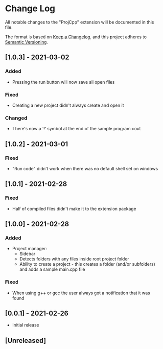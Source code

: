 # Change Log

All notable changes to the "ProjCpp" extension will be documented in this file.

The format is based on [Keep a Changelog](https://keepachangelog.com/en/1.0.0/),
and this project adheres to [Semantic Versioning](https://semver.org/spec/v2.0.0.html).

## [1.0.3] - 2021-03-02
### Added
- Pressing the run button will now save all open files

### Fixed
- Creating a new project didn't always create and open it

### Changed
- There's now a '!' symbol at the end of the sample program cout

## [1.0.2] - 2021-03-01
### Fixed
- "Run code" didn't work when there was no default shell set on windows

## [1.0.1] - 2021-02-28
### Fixed
- Half of compiled files didn't make it to the extension package

## [1.0.0] - 2021-02-28
### Added
- Project manager:
    - Sidebar
    - Detects folders with any files inside root project folder
    - Ability to create a project - this creates a folder (and/or subfolders) and adds a sample main.cpp file
### Fixed
- When using g++ or gcc the user always got a notification that it was found

## [0.0.1] - 2021-02-26
- Initial release

## [Unreleased]
